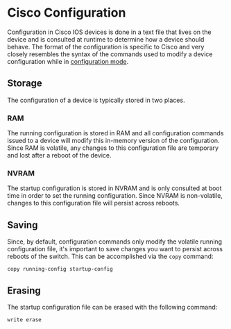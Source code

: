 # Cisco Configuration

Configuration in Cisco IOS devices is done in a text file that lives on the
device and is consulted at runtime to determine how a device should behave. The
format of the configuration is specific to Cisco and very closely resembles the
syntax of the commands used to modify a device configuration while in
[configuration mode](cli.md#configuration-mode).

## Storage

The configuration of a device is typically stored in two places.

### RAM

The running configuration is stored in RAM and all configuration commands issued
to a device will modify this in-memory version of the configuration. Since RAM
is volatile, any changes to this configuration file are temporary and lost after
a reboot of the device.

### NVRAM

The startup configuration is stored in NVRAM and is only consulted at boot time
in order to set the running configuration. Since NVRAM is non-volatile, changes
to this configuration file will persist across reboots.

## Saving

Since, by default, configuration commands only modify the volatile running
configuration file, it's important to save changes you want to persist across
reboots of the switch. This can be accomplished via the `copy` command:

```text
copy running-config startup-config
```

## Erasing

The startup configuration file can be erased with the following command:

```text
write erase
```
